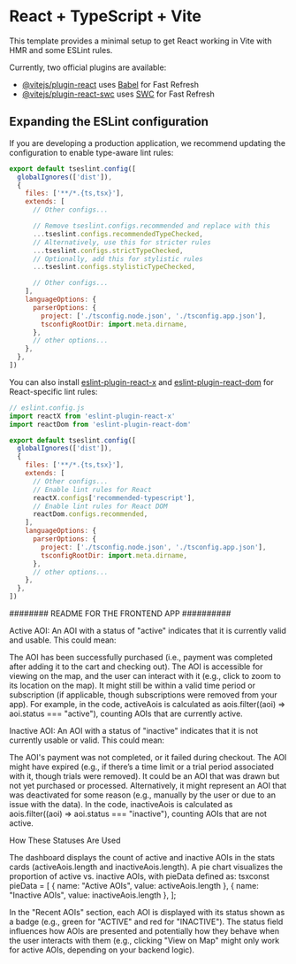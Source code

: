# React + TypeScript + Vite

This template provides a minimal setup to get React working in Vite with HMR and some ESLint rules.

Currently, two official plugins are available:

- [@vitejs/plugin-react](https://github.com/vitejs/vite-plugin-react/blob/main/packages/plugin-react) uses [Babel](https://babeljs.io/) for Fast Refresh
- [@vitejs/plugin-react-swc](https://github.com/vitejs/vite-plugin-react/blob/main/packages/plugin-react-swc) uses [SWC](https://swc.rs/) for Fast Refresh

## Expanding the ESLint configuration

If you are developing a production application, we recommend updating the configuration to enable type-aware lint rules:

```js
export default tseslint.config([
  globalIgnores(['dist']),
  {
    files: ['**/*.{ts,tsx}'],
    extends: [
      // Other configs...

      // Remove tseslint.configs.recommended and replace with this
      ...tseslint.configs.recommendedTypeChecked,
      // Alternatively, use this for stricter rules
      ...tseslint.configs.strictTypeChecked,
      // Optionally, add this for stylistic rules
      ...tseslint.configs.stylisticTypeChecked,

      // Other configs...
    ],
    languageOptions: {
      parserOptions: {
        project: ['./tsconfig.node.json', './tsconfig.app.json'],
        tsconfigRootDir: import.meta.dirname,
      },
      // other options...
    },
  },
])
```

You can also install [eslint-plugin-react-x](https://github.com/Rel1cx/eslint-react/tree/main/packages/plugins/eslint-plugin-react-x) and [eslint-plugin-react-dom](https://github.com/Rel1cx/eslint-react/tree/main/packages/plugins/eslint-plugin-react-dom) for React-specific lint rules:

```js
// eslint.config.js
import reactX from 'eslint-plugin-react-x'
import reactDom from 'eslint-plugin-react-dom'

export default tseslint.config([
  globalIgnores(['dist']),
  {
    files: ['**/*.{ts,tsx}'],
    extends: [
      // Other configs...
      // Enable lint rules for React
      reactX.configs['recommended-typescript'],
      // Enable lint rules for React DOM
      reactDom.configs.recommended,
    ],
    languageOptions: {
      parserOptions: {
        project: ['./tsconfig.node.json', './tsconfig.app.json'],
        tsconfigRootDir: import.meta.dirname,
      },
      // other options...
    },
  },
])
```

######## README FOR THE FRONTEND APP ##########

Active AOI: An AOI with a status of "active" indicates that it is currently valid and usable. This could mean:

The AOI has been successfully purchased (i.e., payment was completed after adding it to the cart and checking out).
The AOI is accessible for viewing on the map, and the user can interact with it (e.g., click to zoom to its location on the map).
It might still be within a valid time period or subscription (if applicable, though subscriptions were removed from your app).
For example, in the code, activeAois is calculated as aois.filter((aoi) => aoi.status === "active"), counting AOIs that are currently active.


Inactive AOI: An AOI with a status of "inactive" indicates that it is not currently usable or valid. This could mean:

The AOI's payment was not completed, or it failed during checkout.
The AOI might have expired (e.g., if there’s a time limit or a trial period associated with it, though trials were removed).
It could be an AOI that was drawn but not yet purchased or processed.
Alternatively, it might represent an AOI that was deactivated for some reason (e.g., manually by the user or due to an issue with the data).
In the code, inactiveAois is calculated as aois.filter((aoi) => aoi.status === "inactive"), counting AOIs that are not active.



How These Statuses Are Used

The dashboard displays the count of active and inactive AOIs in the stats cards (activeAois.length and inactiveAois.length).
A pie chart visualizes the proportion of active vs. inactive AOIs, with pieData defined as:
tsxconst pieData = [
  { name: "Active AOIs", value: activeAois.length },
  { name: "Inactive AOIs", value: inactiveAois.length },
];

In the "Recent AOIs" section, each AOI is displayed with its status shown as a badge (e.g., green for "ACTIVE" and red for "INACTIVE").
The status field influences how AOIs are presented and potentially how they behave when the user interacts with them (e.g., clicking "View on Map" might only work for active AOIs, depending on your backend logic).
